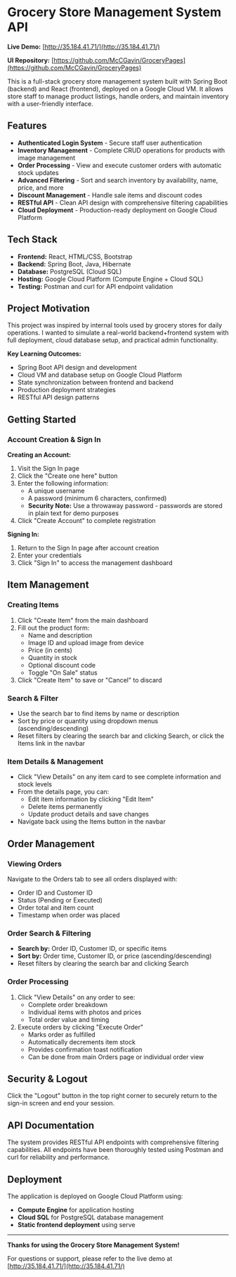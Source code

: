 # Grocery Store Management System API

**Live Demo:** [http://35.184.41.71/](http://35.184.41.71/)

**UI Repository:** [https://github.com/McCGavin/GroceryPages](https://github.com/McCGavin/GroceryPages)

This is a full-stack grocery store management system built with Spring Boot (backend) and React (frontend), deployed on a Google Cloud VM. It allows store staff to manage product listings, handle orders, and maintain inventory with a user-friendly interface.

## Features

- **Authenticated Login System** - Secure staff user authentication
- **Inventory Management** - Complete CRUD operations for products with image management
- **Order Processing** - View and execute customer orders with automatic stock updates
- **Advanced Filtering** - Sort and search inventory by availability, name, price, and more
- **Discount Management** - Handle sale items and discount codes
- **RESTful API** - Clean API design with comprehensive filtering capabilities
- **Cloud Deployment** - Production-ready deployment on Google Cloud Platform

## Tech Stack

- **Frontend:** React, HTML/CSS, Bootstrap
- **Backend:** Spring Boot, Java, Hibernate
- **Database:** PostgreSQL (Cloud SQL)
- **Hosting:** Google Cloud Platform (Compute Engine + Cloud SQL)
- **Testing:** Postman and curl for API endpoint validation

## Project Motivation

This project was inspired by internal tools used by grocery stores for daily operations. I wanted to simulate a real-world backend+frontend system with full deployment, cloud database setup, and practical admin functionality.

**Key Learning Outcomes:**
- Spring Boot API design and development
- Cloud VM and database setup on Google Cloud Platform
- State synchronization between frontend and backend
- Production deployment strategies
- RESTful API design patterns

## Getting Started

### Account Creation & Sign In

**Creating an Account:**
1. Visit the Sign In page
2. Click the "Create one here" button
3. Enter the following information:
   - A unique username
   - A password (minimum 6 characters, confirmed)
   - **Security Note:** Use a throwaway password - passwords are stored in plain text for demo purposes
4. Click "Create Account" to complete registration

**Signing In:**
1. Return to the Sign In page after account creation
2. Enter your credentials
3. Click "Sign In" to access the management dashboard

## Item Management

### Creating Items
1. Click "Create Item" from the main dashboard
2. Fill out the product form:
   - Name and description
   - Image ID and upload image from device
   - Price (in cents)
   - Quantity in stock
   - Optional discount code
   - Toggle "On Sale" status
3. Click "Create Item" to save or "Cancel" to discard

### Search & Filter
- Use the search bar to find items by name or description
- Sort by price or quantity using dropdown menus (ascending/descending)
- Reset filters by clearing the search bar and clicking Search, or click the Items link in the navbar

### Item Details & Management
- Click "View Details" on any item card to see complete information and stock levels
- From the details page, you can:
  - Edit item information by clicking "Edit Item"
  - Delete items permanently
  - Update product details and save changes
- Navigate back using the Items button in the navbar

## Order Management

### Viewing Orders
Navigate to the Orders tab to see all orders displayed with:
- Order ID and Customer ID
- Status (Pending or Executed)
- Order total and item count
- Timestamp when order was placed

### Order Search & Filtering
- **Search by:** Order ID, Customer ID, or specific items
- **Sort by:** Order time, Customer ID, or price (ascending/descending)
- Reset filters by clearing the search bar and clicking Search

### Order Processing
1. Click "View Details" on any order to see:
   - Complete order breakdown
   - Individual items with photos and prices
   - Total order value and timing
2. Execute orders by clicking "Execute Order"
   - Marks order as fulfilled
   - Automatically decrements item stock
   - Provides confirmation toast notification
   - Can be done from main Orders page or individual order view

## Security & Logout

Click the "Logout" button in the top right corner to securely return to the sign-in screen and end your session.

## API Documentation

The system provides RESTful API endpoints with comprehensive filtering capabilities. All endpoints have been thoroughly tested using Postman and curl for reliability and performance.

## Deployment

The application is deployed on Google Cloud Platform using:
- **Compute Engine** for application hosting
- **Cloud SQL** for PostgreSQL database management
- **Static frontend deployment** using serve

---

**Thanks for using the Grocery Store Management System!** 

For questions or support, please refer to the live demo at [http://35.184.41.71/](http://35.184.41.71/)
